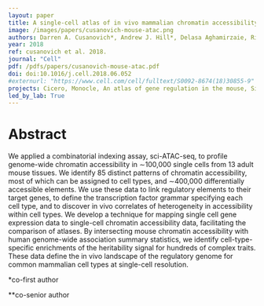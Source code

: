 ```yaml
---
layout: paper
title: A single-cell atlas of in vivo mammalian chromatin accessibility
image: /images/papers/cusanovich-mouse-atac.png
authors: Darren A. Cusanovich*, Andrew J. Hill*, Delasa Aghamirzaie, Riza M. Daza, Hannah A. Pliner, Joel B. Berletch, Galina N. Filippova, Xingfan Huang, Lena Christiansen, William S. DeWitt, Choli Lee, Samuel G. Regalado, David F. Read, Frank J. Steemers, Christine M. Disteche, Cole Trapnell**, Jay Shendure**
year: 2018
ref: cusanovich et al. 2018.
journal: "Cell"
pdf: /pdfs/papers/cusanovich-mouse-atac.pdf
doi: doi:10.1016/j.cell.2018.06.052
#externurl: "https://www.cell.com/cell/fulltext/S0092-8674(18)30855-9"
projects: Cicero, Monocle, An atlas of gene regulation in the mouse, Single-cell ATAC-Seq, Gene regulation by noncoding DNA
led_by_lab: True
---
```


# Abstract
We applied a combinatorial indexing assay, sci-ATAC-seq, to profile genome-wide chromatin accessibility in ∼100,000 single cells from 13 adult mouse tissues. We identify 85 distinct patterns of chromatin accessibility, most of which can be assigned to cell types, and ∼400,000 differentially accessible elements. We use these data to link regulatory elements to their target genes, to define the transcription factor grammar specifying each cell type, and to discover in vivo correlates of heterogeneity in accessibility within cell types. We develop a technique for mapping single cell gene expression data to single-cell chromatin accessibility data, facilitating the comparison of atlases. By intersecting mouse chromatin accessibility with human genome-wide association summary statistics, we identify cell-type-specific enrichments of the heritability signal for hundreds of complex traits. These data define the in vivo landscape of the regulatory genome for common mammalian cell types at single-cell resolution.

*co-first author

**co-senior author
